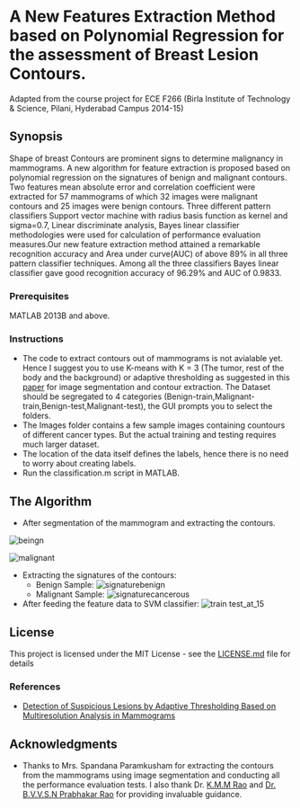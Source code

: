 # A New Features Extraction Method based on Polynomial Regression for the assessment of Breast Lesion Contours.

Adapted from the course project for ECE F266 (Birla Institute of Technology & Science, Pilani, Hyderabad Campus 2014-15)

## Synopsis

Shape of breast Contours are prominent signs to determine malignancy in mammograms. A new algorithm for feature extraction is proposed based on polynomial regression on the signatures of benign and malignant contours. Two features mean absolute error and correlation coefficient were extracted for 57 mammograms of which 32 images were malignant contours and 25 images were benign contours. Three different pattern classifiers Support vector machine with radius basis function as kernel and sigma=0.7, Linear discriminate analysis, Bayes linear classifier methodologies were used for calculation of performance evaluation measures.Our new feature extraction method attained a remarkable recognition accuracy and Area under curve(AUC) of above 89% in all three pattern classifier techniques. Among all the three classifiers Bayes linear classifier gave good recognition accuracy of 96.29% and AUC of 0.9833.

### Prerequisites

MATLAB 2013B and above.

### Instructions

* The code to extract contours out of mammograms is not avialable yet. Hence I suggest you to use K-means with K = 3 (The tumor, rest of the body and the background) or adaptive thresholding as suggested in this [paper](http://ieeexplore.ieee.org/document/5483233/) for image segmentation and contour extraction. The Dataset should be segregated to 4 categories (Benign-train,Malignant-train,Benign-test,Malignant-test), the GUI prompts you to select the folders.
* The Images folder contains a few sample images containing countours of different cancer types. But the actual training and testing requires much larger dataset.
* The location of the data itself defines the labels, hence there is no need to worry about creating labels.
* Run the classification.m script in MATLAB.

## The Algorithm
* After segmentation of the mammogram and extracting the contours.

![beingn](https://user-images.githubusercontent.com/9504327/29873788-2726c9d4-8d84-11e7-9675-8b99eb546fb9.png)

![malignant](https://user-images.githubusercontent.com/9504327/29873799-2d2476e2-8d84-11e7-86f8-587de9a0a9c8.png)

* Extracting the signatures of the contours:
    * Benign Sample:
    ![signaturebenign](https://user-images.githubusercontent.com/9504327/29873975-c03a3c78-8d84-11e7-84b0-aab7fe65cc79.PNG)
    * Malignant Sample:
    ![signaturecancerous](https://user-images.githubusercontent.com/9504327/29873976-c03be62c-8d84-11e7-99a1-e2be190ad757.PNG)
* After feeding the feature data to SVM classifier:
![train test_at_15](https://user-images.githubusercontent.com/9504327/29872413-169a9c8a-8d7f-11e7-8fd6-46dc79fc734e.PNG)

## License

This project is licensed under the MIT License - see the [LICENSE.md](https://github.com/shivakshit/BenignMalignantClassification/edit/master/LICENSE) file for details

### References
* [Detection of Suspicious Lesions by Adaptive Thresholding Based on Multiresolution Analysis in Mammograms](http://ieeexplore.ieee.org/document/5483233/)

## Acknowledgments

* Thanks to Mrs. Spandana Paramkusham for extracting the contours from the mammograms using image segmentation and conducting all the performance evaluation tests. I also thank Dr. [K.M.M Rao](http://www.drkmm.com/) and [Dr. B.V.V.S.N Prabhakar Rao](http://universe.bits-pilani.ac.in/Hyderabad/bvvsnprabhakarrao/Profile) for providing invaluable guidance.
